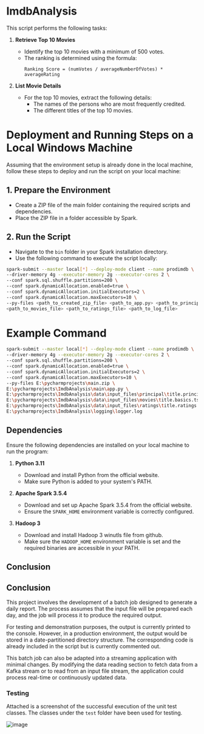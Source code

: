 # ImdbAnalysis

This script performs the following tasks:

1. **Retrieve Top 10 Movies**  
   - Identify the top 10 movies with a minimum of 500 votes.  
   - The ranking is determined using the formula:  
     ```
     Ranking Score = (numVotes / averageNumberOfVotes) * averageRating
     ```

2. **List Movie Details**  
   - For the top 10 movies, extract the following details:  
     - The names of the persons who are most frequently credited.  
     - The different titles of the top 10 movies.

# Deployment and Running Steps on a Local Windows Machine

Assuming that the environment setup is already done in the local machine, follow these steps to deploy and run the script on your local machine:

## 1. Prepare the Environment
- Create a ZIP file of the main folder containing the required scripts and dependencies.  
- Place the ZIP file in a folder accessible by Spark.

## 2. Run the Script
- Navigate to the `bin` folder in your Spark installation directory.  
- Use the following command to execute the script locally:

```bash
spark-submit --master local[*] --deploy-mode client --name prodimdb \
--driver-memory 4g --executor-memory 2g --executor-cores 2 \
--conf spark.sql.shuffle.partitions=200 \
--conf spark.dynamicAllocation.enabled=true \
--conf spark.dynamicAllocation.initialExecutors=2 \
--conf spark.dynamicAllocation.maxExecutors=10 \
--py-files <path_to_created_zip_file> <path_to_app.py> <path_to_principals_file> \
<path_to_movies_file> <path_to_ratings_file> <path_to_log_file>
```
# Example Command
```bash
spark-submit --master local[*] --deploy-mode client --name prodimdb \
--driver-memory 4g --executor-memory 2g --executor-cores 2 \
--conf spark.sql.shuffle.partitions=200 \
--conf spark.dynamicAllocation.enabled=true \
--conf spark.dynamicAllocation.initialExecutors=2 \
--conf spark.dynamicAllocation.maxExecutors=10 \
--py-files E:\pycharmprojects\main.zip \
E:\pycharmprojects\ImdbAnalysis\main\app.py \
E:\pycharmprojects\ImdbAnalysis\data\input_files\principal\title.principals.tsv \
E:\pycharmprojects\ImdbAnalysis\data\input_files\movies\title.basics.tsv \
E:\pycharmprojects\ImdbAnalysis\data\input_files\ratings\title.ratings.tsv \
E:\pycharmprojects\ImdbAnalysis\logging\logger.log
```

## Dependencies

Ensure the following dependencies are installed on your local machine to run the program:

1. **Python 3.11**  
   - Download and install Python from the official website.  
   - Make sure Python is added to your system's PATH.

2. **Apache Spark 3.5.4**  
   - Download and set up Apache Spark 3.5.4 from the official website.  
   - Ensure the `SPARK_HOME` environment variable is correctly configured.

3. **Hadoop 3**  
   - Download and install Hadoop 3 winutls file from github.  
   - Make sure the `HADOOP_HOME` environment variable is set and the required binaries are accessible in your PATH.

## Conclusion

## Conclusion

This project involves the development of a batch job designed to generate a daily report. The process assumes that the input file will be prepared each day, and the job will process it to produce the required output.

For testing and demonstration purposes, the output is currently printed to the console. However, in a production environment, the output would be stored in a date-partitioned directory structure. The corresponding code is already included in the script but is currently commented out.

This batch job can also be adapted into a streaming application with minimal changes. By modifying the data reading section to fetch data from a Kafka stream or to read from an input file stream, the application could process real-time or continuously updated data.

### Testing
Attached is a screenshot of the successful execution of the unit test classes. The classes under the `test` folder have been used for testing.

![image](https://github.com/user-attachments/assets/34880e70-6424-4d2d-a703-a3f0742df540)





